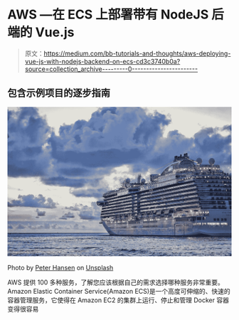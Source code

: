 # AWS —在 ECS 上部署带有 NodeJS 后端的 Vue.js

> 原文：<https://medium.com/bb-tutorials-and-thoughts/aws-deploying-vue-js-with-nodejs-backend-on-ecs-cd3c3740b0a?source=collection_archive---------0----------------------->

## 包含示例项目的逐步指南

![](img/6d72a16824648c1118fc7bf1453d2ef1.png)

Photo by [Peter Hansen](https://unsplash.com/@petross?utm_source=medium&utm_medium=referral) on [Unsplash](https://unsplash.com?utm_source=medium&utm_medium=referral)

AWS 提供 100 多种服务，了解您应该根据自己的需求选择哪种服务非常重要。Amazon Elastic Container Service(Amazon ECS)是一个高度可伸缩的、快速的容器管理服务，它使得在 Amazon EC2 的集群上运行、停止和管理 Docker 容器变得很容易